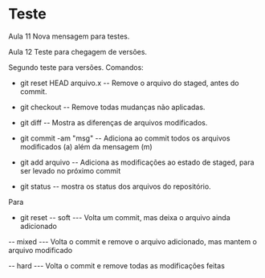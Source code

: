# Teste

Aula 11
Nova mensagem para testes.

Aula 12
Teste para chegagem de versões.

Segundo teste para versões.
Comandos:
 - git reset HEAD arquivo.x
 -- Remove o arquivo do staged, antes do commit. 

 - git checkout
 -- Remove todas mudanças não aplicadas.

 - git diff
 -- Mostra as diferenças de arquivos modificados.

 - git commit -am "msg"
 -- Adiciona ao commit todos os arquivos modificados (a) além da mensagem (m)

 - git add arquivo
 -- Adiciona as modificações ao estado de staged, para ser levado no próximo commit

 - git status
 -- mostra os status dos arquivos do repositório.

 Para 
 - git reset 
 -- soft
 --- Volta um commit, mas deixa o arquivo ainda adicionado

 -- mixed
 --- Volta o commit e remove o arquivo adicionado, mas mantem o arquivo modificado

 -- hard
 --- Volta o commit e remove todas as modificações feitas
